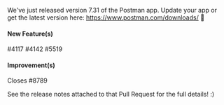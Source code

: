 We've just released version 7.31 of the Postman app. Update your app or get the latest version here: https://www.postman.com/downloads/ 🚀 

#### New Feature(s)
#4117
#4142
#5519

#### Improvement(s)
Closes #8789

See the release notes attached to that Pull Request for the full details! :) 
